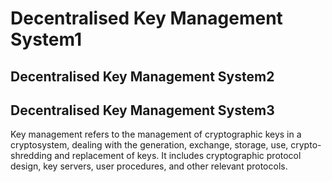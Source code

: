 ---
---
# Decentralised Key Management System1
## Decentralised Key Management System2
## Decentralised Key Management System3

Key management refers to the management of cryptographic keys in a cryptosystem, dealing with the generation, exchange, storage, use, crypto-shredding and replacement of keys. It includes cryptographic protocol design, key servers, user procedures, and other relevant protocols.
